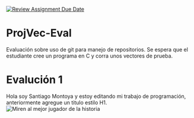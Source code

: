 [![Review Assignment Due Date](https://classroom.github.com/assets/deadline-readme-button-24ddc0f5d75046c5622901739e7c5dd533143b0c8e959d652212380cedb1ea36.svg)](https://classroom.github.com/a/L-l2uhAO)
# ProjVec-Eval
Evaluación sobre uso de git para manejo de repositorios. Se espera que el estudiante cree un programa en C y corra unos vectores de prueba. 

# Evalución 1
Hola soy Santiago Montoya y estoy editando mi trabajo de programación, anteriormente agregue un titulo estilo H1.
![Miren al mejor jugador de la historia](https://images.app.goo.gl/XfHJErYAiEAFUrkv8)
